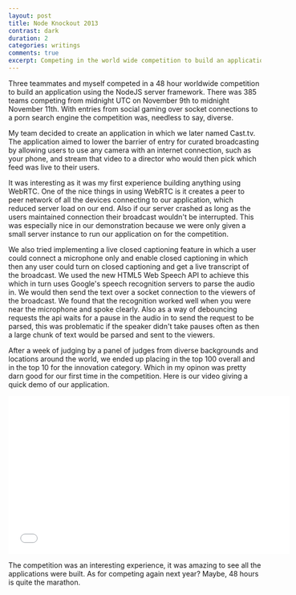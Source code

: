 ```yaml
---
layout: post
title: Node Knockout 2013
contrast: dark
duration: 2
categories: writings
comments: true
excerpt: Competing in the world wide competition to build an application with NodeJS.
---
```


Three teammates and myself competed in a 48 hour worldwide competition to build an application using the NodeJS server framework. There was 385 teams competing from midnight UTC on November 9th to midnight November 11th. With entries from social gaming over socket connections to a porn search engine the competition was, needless to say, diverse.

My team decided to create an application in which we later named Cast.tv. The application aimed to lower the barrier of entry for curated broadcasting by allowing users to use any camera with an internet connection, such as your phone, and stream that video to a director who would then pick which feed was live to their users.

It was interesting as it was my first experience building anything using WebRTC. One of the nice things in using WebRTC is it creates a peer to peer network of all the devices connecting to our application, which reduced server load on our end. Also if our server crashed as long as the users maintained connection their broadcast wouldn't be interrupted. This was especially nice in our demonstration because we were only given a small server instance to run our application on for the competition.

We also tried implementing a live closed captioning feature in which a user could connect a microphone only and enable closed captioning in which then any user could turn on closed captioning and get a live transcript of the broadcast. We used the new HTML5 Web Speech API to achieve this which in turn uses Google's speech recognition servers to parse the audio in. We would then send the text over a socket connection to the viewers of the broadcast. We found that the recognition worked well when you were near the microphone and spoke clearly. Also as a way of debouncing requests the api waits for a pause in the audio in to send the request to be parsed, this was problematic if the speaker didn't take pauses often as then a large chunk of text would be parsed and sent to the viewers.

After a week of judging by a panel of judges from diverse backgrounds and locations around the world, we ended up placing in the top 100 overall and in the top 10 for the innovation category. Which in my opinon was pretty darn good for our first time in the competition. Here is our video giving a quick demo of our application.

<iframe width="560" height="315" src="//www.youtube.com/embed/KHqrKUvSXDI" frameborder="0" allowfullscreen></iframe>


The competition was an interesting experience, it was amazing to see all the applications were built. As for competing again next year? Maybe, 48 hours is quite the marathon.
